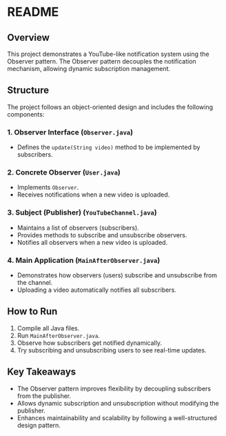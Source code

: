 # README

## Overview

This project demonstrates a YouTube-like notification system using the Observer pattern. The Observer pattern decouples the notification mechanism, allowing dynamic subscription management.

## Structure

The project follows an object-oriented design and includes the following components:

### 1. **Observer Interface (`Observer.java`)**

- Defines the `update(String video)` method to be implemented by subscribers.

### 2. **Concrete Observer (`User.java`)**

- Implements `Observer`.
- Receives notifications when a new video is uploaded.

### 3. **Subject (Publisher) (`YouTubeChannel.java`)**

- Maintains a list of observers (subscribers).
- Provides methods to subscribe and unsubscribe observers.
- Notifies all observers when a new video is uploaded.

### 4. **Main Application (`MainAfterObserver.java`)**

- Demonstrates how observers (users) subscribe and unsubscribe from the channel.
- Uploading a video automatically notifies all subscribers.

## How to Run

1. Compile all Java files.
2. Run `MainAfterObserver.java`.
3. Observe how subscribers get notified dynamically.
4. Try subscribing and unsubscribing users to see real-time updates.

## Key Takeaways

- The Observer pattern improves flexibility by decoupling subscribers from the publisher.
- Allows dynamic subscription and unsubscription without modifying the publisher.
- Enhances maintainability and scalability by following a well-structured design pattern.
